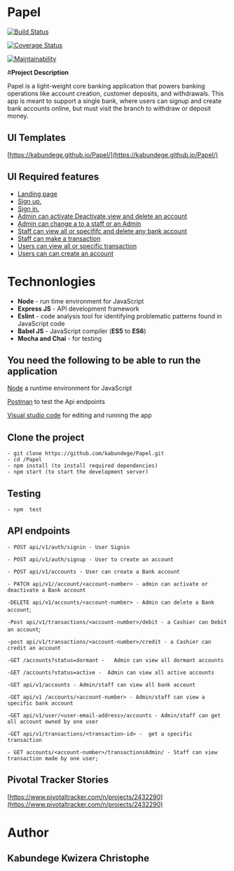 # **Papel**
[![Build Status](https://travis-ci.org/kabundege/Papel.svg?branch=develop)](https://travis-ci.org/kabundege/Papel)

[![Coverage Status](https://coveralls.io/repos/github/kabundege/Papel/badge.svg?branch=develop)](https://coveralls.io/github/kabundege/Papel?branch=develop)

[![Maintainability](https://api.codeclimate.com/v1/badges/a7e35ba5f19cad3dca80/maintainability)](https://codeclimate.com/github/kabundege/Papel/maintainability)

#**Project Description**

Papel is a light-weight core banking application that powers banking operations like account
creation, customer deposits, and withdrawals. This app is meant to support a single bank, where
users can signup and create bank accounts online, but must visit the branch to withdraw or
deposit money.

## **UI Templates**

[https://kabundege.github.io/Papel/](https://kabundege.github.io/Papel/)


## **UI Required features**

- [Landing page](https://kabundege.github.io/Papel/)
- [Sign up.](https://kabundege.github.io/Papel/UI/html/signup.html)
- [Sign in.](https://kabundege.github.io/Papel/)
- [Admin can activate,Deactivate,view and delete an account](https://kabundege.github.io/Papel/UI/html/admin.html)
- [Admin can change a to a staff or an Admin](https://kabundege.github.io/Papel/UI/html/upgrade.html)
- [Staff can view  all or specififc and delete any bank account](https://kabundege.github.io/Papel/UI/html/staff.html)
- [Staff can make a transaction ](https://kabundege.github.io/Papel/UI/html/transactions.html)
- [Users can view all or specific transaction](https://kabundege.github.io/Papel/UI/html/dashboard.html)
- [Users can can create an account](https://kabundege.github.io/Papel/UI/html/createAcc.html)


# **Technonlogies**

- **Node** - run time environment for JavaScript
- **Express JS** - API development framework
- **Eslint** - code analysis tool for identifying problematic patterns found in JavaScript code
- **Babel JS** - JavaScript compiler (**ES5** to **ES6**)
- **Mocha and Chai** - for testing

## **You need the following to be able to run the application**

[Node](https://nodejs.org/en/download/) a runtime environment for JavaScript

[Postman](https://www.getpostman.com/downloads/) to test the Api endpoints

[Visual studio code](https://code.visualstudio.com/download) for editing and running the app

## **Clone the project**

    - git clone https://github.com/kabundege/Papel.git
    - cd /Papel
    - npm install (to install required dependencies)
    - npm start (to start the development server)

## **Testing**

    - npm  test

## **API endpoints**
`- POST api/v1/auth/signin - User Signin`

`- POST api/v1/auth/signup - User to create an account`

`- POST api/v1/accounts - User can create a Bank account`

`- PATCH api/v1//account/<account-number> - admin can activate or deactivate a Bank account`

`-DELETE api/v1/accounts/<account-number> -
 Admin can delete a Bank account`;

`-Post api/v1/transactions/<account-number>/debit - a Cashier can Debit an account`;

`-post api/v1/transactions/<account-number>/credit - a Cashier can credit an account`

`-GET /accounts?status=dormant -  
 Admin can view all dormant accounts`

`-GET /accounts?status=active - 
 Admin can view all active accounts`

`-GET api/v1/accounts - Admin/staff can view all bank account`

`-GET api/v1 /accounts/<account-number> - Admin/staff can view a specific bank account`

`-GET api/v1/user/<user-email-address>/accounts - Admin/staff can get all account owned by one user`

`-GET api/v1/transactions/<transaction-id> - 
 get a specific transaction `

`- GET accounts/<account-number>/transactionsAdmin/ - Staff can view transaction made by one user;
`

## **Pivotal Tracker Stories**

[https://www.pivotaltracker.com/n/projects/2432290](https://www.pivotaltracker.com/n/projects/2432290)

# **Author**

## **Kabundege Kwizera Christophe**
